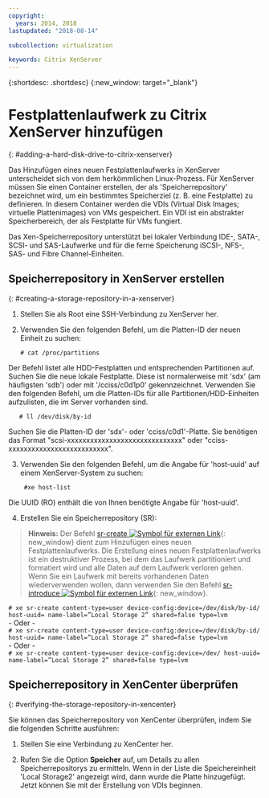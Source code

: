 ```yaml
---
copyright:
  years: 2014, 2018
lastupdated: "2018-08-14"

subcollection: virtualization

keywords: Citrix XenServer
---
```


{:shortdesc: .shortdesc}
{:new_window: target="_blank"}

# Festplattenlaufwerk zu Citrix XenServer hinzufügen
{: #adding-a-hard-disk-drive-to-citrix-xenserver}

Das Hinzufügen eines neuen Festplattenlaufwerks in XenServer unterscheidet sich von dem herkömmlichen Linux-Prozess. Für XenServer müssen Sie einen Container erstellen, der als 'Speicherrepository' bezeichnet wird, um ein bestimmtes Speicherziel (z. B. eine Festplatte) zu definieren. In diesem Container werden die VDIs (Virtual Disk Images; virtuelle Plattenimages) von VMs gespeichert. Ein VDI ist ein abstrakter Speicherbereich, der als Festplatte für VMs fungiert.

Das Xen-Speicherrepository unterstützt bei lokaler Verbindung IDE-, SATA-, SCSI- und SAS-Laufwerke und für die ferne Speicherung iSCSI-, NFS-, SAS- und Fibre Channel-Einheiten.

## Speicherrepository in XenServer erstellen
{: #creating-a-storage-repository-in-a-xenserver}

1. Stellen Sie als Root eine SSH-Verbindung zu XenServer her.

2. Verwenden Sie den folgenden Befehl, um die Platten-ID der neuen Einheit zu suchen:

       # cat /proc/partitions

  Der Befehl listet alle HDD-Festplatten und entsprechenden Partitionen auf. Suchen Sie die neue lokale Festplatte. Diese ist normalerweise mit 'sdx' (am häufigsten 'sdb') oder mit '/cciss/c0d1p0' gekennzeichnet. Verwenden Sie den folgenden Befehl, um die Platten-IDs für alle Partitionen/HDD-Einheiten aufzulisten, die im Server vorhanden sind.

       # ll /dev/disk/by-id

  Suchen Sie die Platten-ID der 'sdx'- oder 'cciss/c0d1'-Platte. Sie benötigen das Format "scsi-xxxxxxxxxxxxxxxxxxxxxxxxxxxxxx" oder "cciss-xxxxxxxxxxxxxxxxxxxxxxxxxx".

3. Verwenden Sie den folgenden Befehl, um die Angabe für 'host-uuid' auf einem XenServer-System zu suchen:

        #xe host-list

  Die UUID (RO) enthält die von Ihnen benötigte Angabe für 'host-uuid'.

4. Erstellen Sie ein Speicherrepository (SR):

  > **Hinweis:** Der Befehl [sr-create ![Symbol für externen Link](../../icons/launch-glyph.svg "Symbol für externen Link")](https://support.citrix.com/article/CTX121313){: new_window} dient zum Hinzufügen eines neuen Festplattenlaufwerks. Die Erstellung eines neuen Festplattenlaufwerks ist ein destruktiver Prozess, bei dem das Laufwerk partitioniert und formatiert wird und alle Daten auf dem Laufwerk verloren gehen. Wenn Sie ein Laufwerk mit bereits vorhandenen Daten wiederverwenden wollen, dann verwenden Sie den Befehl [sr-introduce ![Symbol für externen Link](../../icons/launch-glyph.svg "Symbol für externen Link")](https://support.citrix.com/article/CTX121896){: new_window}.

  `# xe sr-create content-type=user device-config:device=/dev/disk/by-id/ host-uuid= name-label=”Local Storage 2” shared=false type=lvm`<br/>
  \- Oder -<br/>
  `# xe sr-create content-type=user device-config:device=/dev/disk/by-id/ host-uuid= name-label=”Local Storage 2” shared=false type=lvm`<br/>
  \- Oder -<br/>
  `# xe sr-create content-type=user device-config:device=/dev/ host-uuid= name-label=”Local Storage 2” shared=false type=lvm`

## Speicherrepository in XenCenter überprüfen
{: #verifying-the-storage-repository-in-xencenter}

Sie können das Speicherrepository von XenCenter überprüfen, indem Sie die folgenden Schritte ausführen:

1. Stellen Sie eine Verbindung zu XenCenter her.

2. Rufen Sie die Option **Speicher** auf, um Details zu allen Speicherrepositorys zu ermitteln. Wenn in der Liste die Speichereinheit 'Local Storage2' angezeigt wird, dann wurde die Platte hinzugefügt. Jetzt können Sie mit der Erstellung von VDIs beginnen.
